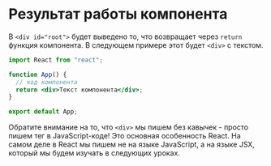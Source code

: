 # Результат работы компонента

В `<div id="root">` будет выведено то, что возвращает через `return` функция компонента. В следующем примере этот будет `<div>` с текстом.

```jsx
import React from "react";

function App() {
  // код компонента
  return <div>Текст компонента</div>;
}

export default App;
```

Обратите внимание на то, что `<div>` мы пишем без кавычек - просто пишем тег в JavaScript-коде! Это основная особенность React. На самом деле в React мы пишем не на языке JavaScript, а на языке JSX, который мы будем изучать в следующих уроках.
